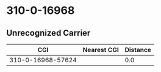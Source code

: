 # 310-0-16968
## Unrecognized Carrier


| CGI | Nearest CGI | Distance |
|-----|-------------|----------|
| 310-0-16968-57624 |  | 0.0 |
